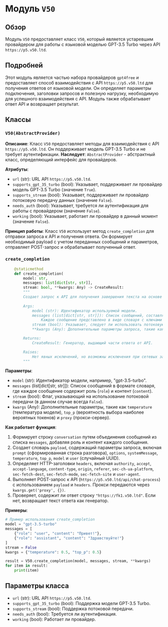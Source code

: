 # Модуль `V50`

## Обзор

Модуль `V50` предоставляет класс `V50`, который является устаревшим провайдером для работы с языковой моделью GPT-3.5 Turbo через API `https://p5.v50.ltd`.

## Подробней

Этот модуль является частью набора провайдеров `gpt4free` и предоставляет способ взаимодействия с API `https://p5.v50.ltd` для получения ответов от языковой модели. Он определяет параметры подключения, заголовки запросов и полезную нагрузку, необходимую для успешного взаимодействия с API. Модуль также обрабатывает ответ API и возвращает результат.

## Классы

### `V50(AbstractProvider)`

**Описание**:
Класс `V50` предоставляет методы для взаимодействия с API `https://p5.v50.ltd`. Он поддерживает модель GPT-3.5 Turbo и не требует аутентификации.
**Наследует**:
`AbstractProvider` - абстрактный класс, определяющий интерфейс для провайдеров.

**Атрибуты**:
- `url` (str): URL API `https://p5.v50.ltd`.
- `supports_gpt_35_turbo` (bool): Указывает, поддерживает ли провайдер модель GPT-3.5 Turbo (значение `True`).
- `supports_stream` (bool): Указывает, поддерживает ли провайдер потоковую передачу данных (значение `False`).
- `needs_auth` (bool): Указывает, требуется ли аутентификация для работы с провайдером (значение `False`).
- `working` (bool): Указывает, работает ли провайдер в данный момент (значение `False`).

**Принцип работы**:
Класс `V50` использует метод `create_completion` для отправки запроса к API и получения ответа. Он формирует необходимый payload с учетом переданных сообщений и параметров, отправляет POST-запрос и обрабатывает полученный ответ.

### `create_completion`

```python
    @staticmethod
    def create_completion(
        model: str,
        messages: list[dict[str, str]],
        stream: bool, **kwargs: Any) -> CreateResult:
        """
        Создает запрос к API для получения завершения текста на основе предоставленных сообщений.
        
        Args:
            model (str): Идентификатор используемой модели.
            messages (list[dict[str, str]]): Список сообщений, составляющих контекст разговора.
                Каждое сообщение представлено в виде словаря с ключами 'role' (роль отправителя: 'user' или 'assistant') и 'content' (содержание сообщения).
            stream (bool): Указывает, следует ли использовать потоковую передачу данных (в данном случае всегда `False`).
            **kwargs (Any): Дополнительные параметры запроса, такие как `temperature`, `top_p` и `proxy`.

        Returns:
            CreateResult: Генератор, выдающий части ответа от API.

        Raises:
            Нет явных исключений, но возможны исключения при сетевых запросах.
        """
```

**Параметры**:
- `model` (str): Идентификатор модели, например, "gpt-3.5-turbo".
- `messages` (list[dict[str, str]]): Список сообщений в формате словаря, где каждое сообщение содержит роль (`role`) и контент (`content`).
- `stream` (bool): Флаг, указывающий на использование потоковой передачи (в данном случае всегда `False`).
- `kwargs` (Any): Дополнительные параметры, такие как `temperature` (температура модели), `top_p` (вероятность выбора наиболее вероятных токенов) и `proxy` (прокси-сервер).

**Как работает функция**:
1. Формирует строку `conversation` путем объединения сообщений из списка `messages`, добавляя роль и контент каждого сообщения.
2. Создает словарь `payload`, содержащий параметры запроса, включая `prompt` (сформированная строка разговора), `options`, `systemMessage`, `temperature`, `top_p`, `model` и `user` (случайный UUID).
3. Определяет HTTP-заголовки `headers`, включая `authority`, `accept`, `accept-language`, `content-type`, `origin`, `referer`, `sec-ch-ua-platform`, `sec-fetch-dest`, `sec-fetch-mode`, `sec-fetch-site` и `user-agent`.
4. Выполняет POST-запрос к API (`https://p5.v50.ltd/api/chat-process`) с использованием `payload` и `headers`. Прокси передаются через `kwargs.get('proxy', {})`.
5. Проверяет, содержит ли ответ строку `"https://fk1.v50.ltd"`. Если нет, возвращает текст ответа как генератор.

**Примеры**:

```python
# Пример использования create_completion
model = "gpt-3.5-turbo"
messages = [
    {"role": "user", "content": "Привет!"},
    {"role": "assistant", "content": "Здравствуйте!"}
]
stream = False
kwargs = {"temperature": 0.5, "top_p": 0.5}

result = V50.create_completion(model, messages, stream, **kwargs)
for item in result:
    print(item)
```

## Параметры класса

- `url` (str): URL API `https://p5.v50.ltd`.
- `supports_gpt_35_turbo` (bool): Поддержка модели GPT-3.5 Turbo.
- `supports_stream` (bool): Поддержка потоковой передачи.
- `needs_auth` (bool): Требуется ли аутентификация.
- `working` (bool): Работает ли провайдер.